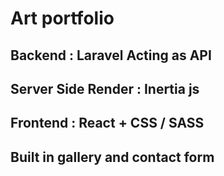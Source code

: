 
# Art portfolio 
## Backend              : Laravel Acting as API
## Server Side Render   : Inertia js
## Frontend             : React + CSS / SASS
 

## Built in gallery and contact form
